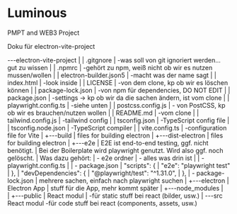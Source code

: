 # Luminous

PMPT and WEB3 Project

Doku für electron-vite-project

\---electron-vite-project
|
| .gitgnore
| -was soll von git ignoriert werden... gut zu wissen
|
| .npmrc
| -gehört zu npm, weiß nicht ob wir es nutzen mussen/wollen
|
| electron-builder.json5
| -macht was der name sagt
|
| index.html
| -look inside
|
| LICENSE
| -von dem clone, kp ob wir es löschen können
|
| package-lock.json
| -von npm für dependencies, DO NOT EDIT
|
| package.json
| -settings -> kp ob wir da die sachen ändern, ist vom clone
|
| playwright.config.ts
| -siehe unten
|
| postcss.config.js
| - von PostCSS, kp ob wir es brauchen/nutzen wollen
|
| README.md
| -vom clone
|
| tailwind.config.js
| -tailwind config
|
| tsconfig.json
| -TypeScript config file
|
| tsconfig.node.json
| -TypeScript compiler
|
| vite.config.ts
| -configuration file for Vite
|
+---build
| files for building electron
|
+---dist-electron
| files for building electron
|
+---e2e
| E2E ist end-to-end testing, ggf. nicht benötigt.
| Bei der Boilerplate wird playwright genutzt. Wird also ggf. noch gelöscht.
| Was dazu gehört:
| - e2e ordner
| - alles was drin ist
|
| - playwright.config.ts
|
| - package.json
| "scripts": {
| "e2e": "playwright test"
| },
| "devDependencies": {
| "@playwright/test": "^1.31.0",
| },
| - package-lock.json
| mehrere sachen, einfach nach playwright suchen
|
+---electron
| Electron App
| stuff für die App, mehr kommt später
|
+---node_modules
|  
 |
+---public
| React modul
| -für static stuff bei react (bilder, usw.)
|
\---src
React modul
-für code stuff bei react (components, assets, usw.)
